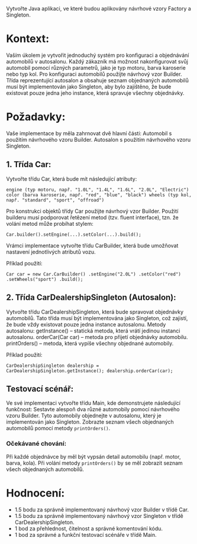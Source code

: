 Vytvořte Java aplikaci, ve které budou aplikovány návrhové vzory Factory a Singleton.
# Kontext:
Vaším úkolem je vytvořit jednoduchý systém pro konfiguraci a objednávání automobilů v autosalonu. Každý zákazník má možnost nakonfigurovat svůj automobil pomocí různých parametrů, jako je typ motoru, barva karoserie nebo typ kol. Pro konfiguraci automobilů použijte návrhový vzor Builder. Třída reprezentující autosalon a obsahuje seznam objednaných automobilů musí být implementován jako Singleton, aby bylo zajištěno, že bude existovat pouze jedna jeho instance, která spravuje všechny objednávky.
# Požadavky:
Vaše implementace by měla zahrnovat dvě hlavní části:
Automobil s použitím návrhového vzoru Builder.
Autosalon s použitím návrhového vzoru Singleton.
## 1. Třída Car:
Vytvořte třídu Car, která bude mít následující atributy:

`engine (typ motoru, např. "1.0L", "1.4L", "1.6L", "2.0L", "Electric")
color (barva karoserie, např. "red", "blue", "black")
wheels (typ kol, např. "standard", "sport", "offroad")`

Pro konstrukci objektů třídy Car použijte návrhový vzor Builder. Použití builderu musí podporovat řetězení metod (tzv. fluent interface), tzn. že volání metod může probíhat stylem:

`Car.builder().setEngine(...).setColor(...).build();`

Vrámci implementace vytvořte třídu CarBuilder, která bude umožňovat nastavení jednotlivých atributů vozu.

Příklad použití:

`Car car = new Car.CarBuilder()
                .setEngine("2.0L")
                .setColor("red")
                .setWheels("sport")
                .build();`

## 2. Třída CarDealershipSingleton (Autosalon):
Vytvořte třídu CarDealershipSingleton, která bude spravovat objednávky automobilů. Tato třída musí být implementována jako Singleton, což zajistí, že bude vždy existovat pouze jedna instance autosalonu.
Metody autosalonu:
getInstance() – statická metoda, která vrátí jedinou instanci autosalonu.
orderCar(Car car) – metoda pro přijetí objednávky automobilu.
printOrders() – metoda, která vypíše všechny objednané automobily.

Příklad použití:

`CarDealershipSingleton dealership = CarDealershipSingleton.getInstance();
dealership.orderCar(car);`

## Testovací scénář:
Ve své implementaci vytvořte třídu Main, kde demonstrujete následující funkčnost:
Sestavte alespoň dva různé automobily pomocí návrhového vzoru Builder.
Tyto automobily objednejte v autosalonu, který je implementován jako Singleton.
Zobrazte seznam všech objednaných automobilů pomocí metody `printOrders()`.

### Očekávané chování:
Při každé objednávce by měl být vypsán detail automobilu (např. motor, barva, kola).
Při volání metody `printOrders()` by se měl zobrazit seznam všech objednaných automobilů.

# Hodnocení:
- 1.5 bodu za správně implementovaný návrhový vzor Builder v třídě Car.
- 1.5 bodu za správně implementovaný návrhový vzor Singleton v třídě CarDealershipSingleton.
- 1 bod za přehlednost, čitelnost a správné komentování kódu.
- 1 bod za správné a funkční testovací scénáře v třídě Main.

